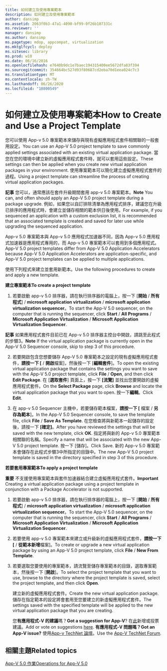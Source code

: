 ```yaml
---
title: 如何建立及使用專案範本
description: 如何建立及使用專案範本
author: dansimp
ms.assetid: 2063f0b3-47a1-4090-bf99-0f26b107331c
ms.reviewer: ''
manager: dansimp
ms.author: dansimp
ms.pagetype: mdop, appcompat, virtualization
ms.mktglfcycl: deploy
ms.sitesec: library
ms.prod: w10
ms.date: 06/16/2016
ms.openlocfilehash: e7640b9dc1e7baec194315400ee5672dfa83f394
ms.sourcegitcommit: 354664bc527d93f80687cd2eba70d1eea024c7c3
ms.translationtype: MT
ms.contentlocale: zh-TW
ms.lasthandoff: 06/26/2020
ms.locfileid: "10800549"
---
```

# <span data-ttu-id="c0ec1-103">如何建立及使用專案範本</span><span class="sxs-lookup"><span data-stu-id="c0ec1-103">How to Create and Use a Project Template</span></span>


<span data-ttu-id="c0ec1-104">您可以使用 App-v 5.0 專案範本來儲存與現有虛擬應用程式套件相關聯的一般套用設定。</span><span class="sxs-lookup"><span data-stu-id="c0ec1-104">You can use an App-V 5.0 project template to save commonly applied settings associated with an existing virtual application package.</span></span> <span data-ttu-id="c0ec1-105">當您在您的環境中建立新的虛擬應用程式套件時，就可以套用這些設定。</span><span class="sxs-lookup"><span data-stu-id="c0ec1-105">These settings can then be applied when you create new virtual application packages in your environment.</span></span> <span data-ttu-id="c0ec1-106">使用專案範本可以簡化建立虛擬應用程式套件的過程。</span><span class="sxs-lookup"><span data-stu-id="c0ec1-106">Using a project template can streamline the process of creating virtual application packages.</span></span>

<span data-ttu-id="c0ec1-107">**記事** 您可以，通常應該在套件升級期間套用 app-v 5.0 專案範本。</span><span class="sxs-lookup"><span data-stu-id="c0ec1-107">**Note** You can, and often should apply an App-V 5.0 project template during a package upgrade.</span></span> <span data-ttu-id="c0ec1-108">例如，如果您以自訂排除清單為應用程式排序，建議您在升級已排序的應用程式時，會建立並儲存相關的範本供日後使用。</span><span class="sxs-lookup"><span data-stu-id="c0ec1-108">For example, if you sequenced an application with a custom exclusion list, it is recommended that an associated template is created and saved for later use while upgrading the sequenced application.</span></span>

<span data-ttu-id="c0ec1-109">App-v 5.0 專案範本與 App-v 5.0 應用程式加速器不同，因為 App-v 5.0 應用程式加速器是應用程式專用的，而 App-v 5.0 專案範本可以套用到多個應用程式。</span><span class="sxs-lookup"><span data-stu-id="c0ec1-109">App-V 5.0 project templates differ from App-V 5.0 Application Accelerators because App-V 5.0 Application Accelerators are application-specific, and App-V 5.0 project templates can be applied to multiple applications.</span></span>

<span data-ttu-id="c0ec1-110">使用下列程式來建立並套用新範本。</span><span class="sxs-lookup"><span data-stu-id="c0ec1-110">Use the following procedures to create and apply a new template.</span></span>

**<span data-ttu-id="c0ec1-111">建立專案範本</span><span class="sxs-lookup"><span data-stu-id="c0ec1-111">To create a project template</span></span>**

1.  <span data-ttu-id="c0ec1-112">若要啟動 app-v 5.0 排序器，請在執行排序器的電腦上，按一下 [**開始**  /  **所有程式**]  /  **microsoft application virtualization**  /  **microsoft application virtualization sequencer**。</span><span class="sxs-lookup"><span data-stu-id="c0ec1-112">To start the App-V 5.0 sequencer, on the computer that is running the sequencer, click **Start** / **All Programs** / **Microsoft Application Virtualization** / **Microsoft Application Virtualization Sequencer**.</span></span>

<span data-ttu-id="c0ec1-113">**記事** 如果應用程式套件目前已在 App-v 5.0 排序器主控台中開啟，請跳至此程式的步驟3。</span><span class="sxs-lookup"><span data-stu-id="c0ec1-113">**Note** If the virtual application package is currently open in the App-V 5.0 Sequencer console, skip to step 3 of this procedure.</span></span>

2. <span data-ttu-id="c0ec1-114">若要開啟包含您想要儲存 App-V 5.0 專案範本之設定的現有虛擬應用程式套件，**請按一下 [**  /  **開啟**檔案]，然後按一下 [**編輯套件**]。</span><span class="sxs-lookup"><span data-stu-id="c0ec1-114">To open the existing virtual application package that contains the settings you want to save with the App-V 5.0 project template, click **File** / **Open**, and then click **Edit Package**.</span></span> <span data-ttu-id="c0ec1-115">在 [**選取套件**] 頁面上，按一下 **[流覽]** 並找出您要開啟的虛擬應用程式套件。</span><span class="sxs-lookup"><span data-stu-id="c0ec1-115">On the **Select Package** page, click **Browse** and locate the virtual application package that you want to open.</span></span> <span data-ttu-id="c0ec1-116">按一下**編輯**。</span><span class="sxs-lookup"><span data-stu-id="c0ec1-116">Click **Edit**.</span></span>

3. <span data-ttu-id="c0ec1-117">在 app-v 5.0 Sequencer 主機中，若要儲存範本檔案，**請按一下 [** 檔案  /  **另存為範本**]。</span><span class="sxs-lookup"><span data-stu-id="c0ec1-117">In the App-V 5.0 Sequencer console, to save the template file, click **File** / **Save As Template**.</span></span> <span data-ttu-id="c0ec1-118">在您檢查將與新範本一起儲存的設定後，請按一下 **[確定]**。</span><span class="sxs-lookup"><span data-stu-id="c0ec1-118">After you have reviewed the settings that will be saved with the new template, click **OK**.</span></span> <span data-ttu-id="c0ec1-119">指定將與新的 App-v 5.0 專案範本相關聯的名稱。</span><span class="sxs-lookup"><span data-stu-id="c0ec1-119">Specify a name that will be associated with the new App-V 5.0 project template.</span></span> <span data-ttu-id="c0ec1-120">按一下 [儲存]。</span><span class="sxs-lookup"><span data-stu-id="c0ec1-120">Click Save.</span></span>
   <span data-ttu-id="c0ec1-121">新的 App-v 5.0 專案範本會儲存在此程式步驟3中所指定的目錄中。</span><span class="sxs-lookup"><span data-stu-id="c0ec1-121">The new App-V 5.0 project template is saved in the directory specified in step 3 of this procedure.</span></span>

**<span data-ttu-id="c0ec1-122">若要套用專案範本</span><span class="sxs-lookup"><span data-stu-id="c0ec1-122">To apply a project template</span></span>**

<span data-ttu-id="c0ec1-123">**重要** 不支援使用專案範本與套件加速器結合建立虛擬應用程式套件。</span><span class="sxs-lookup"><span data-stu-id="c0ec1-123">**Important** Creating a virtual application package using a project template in conjunction with a Package Accelerator is not supported.</span></span>

1.  <span data-ttu-id="c0ec1-124">若要啟動 app-v 5.0 排序器，請在執行排序器的電腦上，按一下 [**開始**  /  **所有程式**]  /  **microsoft application virtualization**  /  **microsoft application virtualization sequencer**。</span><span class="sxs-lookup"><span data-stu-id="c0ec1-124">To start the App-V 5.0 sequencer, on the computer that is running the sequencer, click **Start** / **All Programs** / **Microsoft Application Virtualization** / **Microsoft Application Virtualization Sequencer**.</span></span>

2.  <span data-ttu-id="c0ec1-125">若要使用 app-v 5.0 專案範本來建立或升級新的虛擬應用程式套件，**請按一下 [**  /  **從範本新增**檔案]。</span><span class="sxs-lookup"><span data-stu-id="c0ec1-125">To create or upgrade a new virtual application package by using an App-V 5.0 project template, click **File** / **New From Template**.</span></span>

3.  <span data-ttu-id="c0ec1-126">若要選取您要使用的專案範本，請流覽至儲存專案範本的目錄，選取專案範本，然後按一下 [**開啟**]。</span><span class="sxs-lookup"><span data-stu-id="c0ec1-126">To select the project template that you want to use, browse to the directory where the project template is saved, select the project template, and then click **Open**.</span></span>

    <span data-ttu-id="c0ec1-127">建立新的虛擬應用程式套件。</span><span class="sxs-lookup"><span data-stu-id="c0ec1-127">Create the new virtual application package.</span></span> <span data-ttu-id="c0ec1-128">儲存在指定範本的設定將會套用至您要建立的新虛擬應用程式套件。</span><span class="sxs-lookup"><span data-stu-id="c0ec1-128">The settings saved with the specified template will be applied to the new virtual application package that you are creating.</span></span>

    <span data-ttu-id="c0ec1-129">您**有應用程式-V 的建議**嗎？</span><span class="sxs-lookup"><span data-stu-id="c0ec1-129">**Got a suggestion for App-V**?</span></span> <span data-ttu-id="c0ec1-130">在[此](http://appv.uservoice.com/forums/280448-microsoft-application-virtualization)新增或投票建議。</span><span class="sxs-lookup"><span data-stu-id="c0ec1-130">Add or vote on suggestions [here](http://appv.uservoice.com/forums/280448-microsoft-application-virtualization).</span></span> **<span data-ttu-id="c0ec1-131">有應用程式-V 問題嗎？</span><span class="sxs-lookup"><span data-stu-id="c0ec1-131">Got an App-V issue?</span></span>** <span data-ttu-id="c0ec1-132">使用[App-v TechNet 論壇](https://social.technet.microsoft.com/Forums/home?forum=mdopappv)。</span><span class="sxs-lookup"><span data-stu-id="c0ec1-132">Use the [App-V TechNet Forum](https://social.technet.microsoft.com/Forums/home?forum=mdopappv).</span></span>

## <span data-ttu-id="c0ec1-133">相關主題</span><span class="sxs-lookup"><span data-stu-id="c0ec1-133">Related topics</span></span>


[<span data-ttu-id="c0ec1-134">App-V 5.0 作業</span><span class="sxs-lookup"><span data-stu-id="c0ec1-134">Operations for App-V 5.0</span></span>](operations-for-app-v-50.md)









